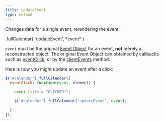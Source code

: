 ```yaml
---
title: updateEvent
type: method
---
```


Changes data for a single event, rerendering the event.

<div class='spec' markdown='1'>
.fullCalendar( 'updateEvent', *event* )
</div>

`event` must be the original [Event Object](event-object) for an event, **not** merely a reconstructed object. The original Event Object can obtained by callbacks such as [eventClick](eventClick), or by the [clientEvents](clientEvents) method.

Here is how you might update an event after a click:

```js
$('#calendar').fullCalendar({
  eventClick: function(event, element) {

    event.title = "CLICKED!";

    $('#calendar').fullCalendar('updateEvent', event);

  }
});
```
